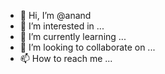 - 👋 Hi, I’m @anand
- 👀 I’m interested in ...
- 🌱 I’m currently learning ...
- 💞️ I’m looking to collaborate on ...
- 📫 How to reach me ...

<!---
anank0805kr/anank0805kr is a ✨ special ✨ repository because its `README.md` (this file) appears on your GitHub profile.
You can click the Preview link to take a look at your changes.
--->
